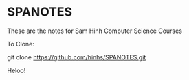 # SPANOTES


These are the notes for Sam Hinh Computer Science Courses

To Clone:

git clone https://github.com/hinhs/SPANOTES.git

Heloo!